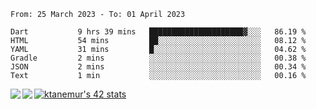 <!--START_SECTION:waka-->

```text
From: 25 March 2023 - To: 01 April 2023

Dart           9 hrs 39 mins   █████████████████████▓░░░   86.19 %
HTML           54 mins         ██░░░░░░░░░░░░░░░░░░░░░░░   08.12 %
YAML           31 mins         █░░░░░░░░░░░░░░░░░░░░░░░░   04.62 %
Gradle         2 mins          ░░░░░░░░░░░░░░░░░░░░░░░░░   00.38 %
JSON           2 mins          ░░░░░░░░░░░░░░░░░░░░░░░░░   00.34 %
Text           1 min           ░░░░░░░░░░░░░░░░░░░░░░░░░   00.16 %
```

<!--END_SECTION:waka-->
<a href="https://github.com/anuraghazra/github-readme-stats">
  <img align="left" src="https://github-readme-stats.vercel.app/api?username=Tanesan&count_private=true&show_icons=true" />
<img align="left" src="https://github-readme-stats.vercel.app/api/top-langs/?username=Tanesan" />
</a>

[![ktanemur's 42 stats](https://badge42.vercel.app/api/v2/cl1wslf6s002109l771rng2w8/stats?cursusId=21&coalitionId=62)](https://github.com/JaeSeoKim/badge42)
